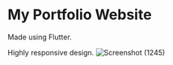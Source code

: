 # My Portfolio Website

Made using Flutter.

Highly responsive design.
![Screenshot (1245)](https://github.com/sivaprasadnk/website/assets/75713903/27f7af5f-44fb-4f45-b39a-fa4a8be0acdf)
